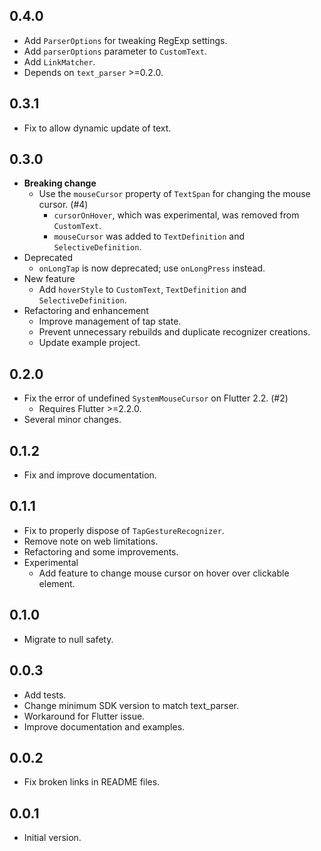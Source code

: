 ## 0.4.0

- Add `ParserOptions` for tweaking RegExp settings.
- Add `parserOptions` parameter to `CustomText`.
- Add `LinkMatcher`.
- Depends on `text_parser` >=0.2.0.

## 0.3.1

- Fix to allow dynamic update of text.

## 0.3.0

- **Breaking change**
    - Use the `mouseCursor` property of `TextSpan` for changing the mouse cursor. (#4)
        - `cursorOnHover`, which was experimental, was removed from `CustomText`.
        - `mouseCursor` was added to `TextDefinition` and `SelectiveDefinition`.
- Deprecated
    - `onLongTap` is now deprecated; use `onLongPress` instead.
- New feature
    - Add `hoverStyle` to `CustomText`, `TextDefinition` and `SelectiveDefinition`.
- Refactoring and enhancement
    - Improve management of tap state.
    - Prevent unnecessary rebuilds and duplicate recognizer creations.
    - Update example project.

## 0.2.0

- Fix the error of undefined `SystemMouseCursor` on Flutter 2.2. (#2)
    - Requires Flutter >=2.2.0.
- Several minor changes.

## 0.1.2

- Fix and improve documentation.

## 0.1.1

- Fix to properly dispose of `TapGestureRecognizer`.
- Remove note on web limitations.
- Refactoring and some improvements.
- Experimental
    - Add feature to change mouse cursor on hover over clickable element.

## 0.1.0

- Migrate to null safety.

## 0.0.3

- Add tests.
- Change minimum SDK version to match text_parser.
- Workaround for Flutter issue.
- Improve documentation and examples.

## 0.0.2

- Fix broken links in README files.

## 0.0.1

- Initial version.
